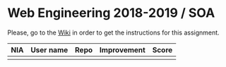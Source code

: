 # Web Engineering 2018-2019 / SOA
Please, go to the [Wiki](https://github.com/UNIZAR-30246-WebEngineering/lab5-soa/wiki) in order to get the instructions for this assignment.

NIA    | User name | Repo | Improvement | Score
-------|-----------|------|-------------|--------
 | | | | 